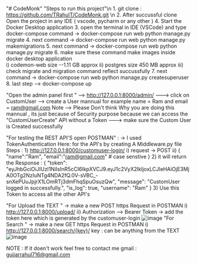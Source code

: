 "# CodeMonk" 
"Steps to run this project"\n
    1. git clone : https://github.com/TRahulT/CodeMonk.git \n
    2. After succussful clone Open the project in any IDE ( vscode, pycharm or any other ) 
    4. Start the Docker Desktop application 
    3. open the terminal  in IDE (VSCode) and type  docker-compose command -> docker-compose run web python manage.py migrate 
    4. next command -> docker-compose run web python manage.py makemigrations
    5. next command -> docker-compose run web python manage.py migrate
    6. make sure these command make images inside docker  desktop application  
                i) codemon-web  size --1.11 GB approx 
                ii) postgres    size   450 MB approx 
                iii) check migrate and migration command  reflect succussfully
    7. next command -> docker-compose run web python manage.py createsuperuser
    8. last step --> docker-compose up 
    
"Open the admin panel first "
     --> http://127.0.0.1:8000/admin/
         ---> click on CustomUser --> create a User mannual  for example  name = Ram and email = ram@gmail.com 
         Note -->  Please Don't think Why you are  doing this mannual , its just because of Security purpose because we can access the "CustomUserCreate" API without 
                  a Token
        ---> make sure the Custom User is Created successfully

"For testing the REST API'S open POSTMAN" :
     -> I used TokenAuthentication Here: for the  API's  by creating A Middleware.py file
     Steps :
            1) http://127.0.0.1:8000/customuser-login/
                      i) request -> POST 
                      ii) {
                              "name":"Ram",
                              "email":"ram@gmail.com"   # case senstive 
                            }
            2) it will return the Response :
                       {
                        "token": "eyJhbGciOiJIUzI1NiIsInR5cCI6IkpXVCJ9.eyJ1c2VyX2lkIjoxLCJleHAiOjE3MjA0OTg2NzIuNTg4NDA2fQ.0V-sVBC_-snXePUuJpjrX1LOmRTj3dmFhqSpuOsuzQw",
                        "message": "CustomUser logged in successfully.",
                        "is_log": true,
                        "username": "Ram"
                        }
            3) Use this Token to access all the other API's 

"For Upload the TEXT "
            -> make a new POST https Request in POSTMAN 
                    i) http://127.0.0.1:8000/upload/
                    ii) Authorization --> Bearer Token -> add the token here which is generated by the customuser-login
                    ![image](https://github.com/TRahulT/CodeMonk/assets/89895996/df1a9810-5d26-4252-bfc8-4c33f833cab4)
"For Search " 
            -> make a new GET https Request in POSTMAN 
                    i) http://127.0.0.1:8000/search/{key}/   key : can be anything from the TEXT
                    ![image](https://github.com/TRahulT/CodeMonk/assets/89895996/2fc5781b-229d-4c13-a3b8-08a04911e069)

NOTE : If it doen't work feel free to contact me gmail : gujjarrahul716@gmail.com
